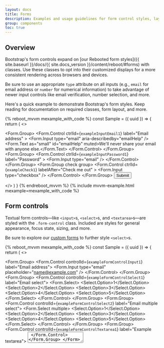 ```yaml
---
layout: docs
title: Forms
description: Examples and usage guidelines for form control styles, layout options, and custom components for creating a wide variety of forms.
group: components
toc: true
---
```


## Overview

Bootstrap's form controls expand on [our Rebooted form styles]({{ site.baseurl }}/docs/{{ site.docs_version }}/content/reboot/#forms) with classes. Use these classes to opt into their customized displays for a more consistent rendering across browsers and devices.

Be sure to use an appropriate `type` attribute on all inputs (e.g., `email` for email address or `number` for numerical information) to take advantage of newer input controls like email verification, number selection, and more.

Here's a quick example to demonstrate Bootstrap's form styles. Keep reading for documentation on required classes, form layout, and more.

{% reboot_mvvm mexample_with_code %}
const Sample = ({ uuid }) => {
  return (
    <>
      <Form>
        <Form.Group>
          <Form.Control
            ctrlId={`exampleInputEmail1`}
            label="Email address"
          >
            <Form.Input type="email" aria-describedby="emailHelp" />
            <Form.Text as="small" id="emailHelp" muted>We'll never share your email with anyone else.</Form.Text>
          </Form.Control>
        </Form.Group>
        <Form.Group>
          <Form.Control
            ctrlId={`exampleInputPassword1`}
            label="Password"
          >
            <Form.Input type="email" />
          </Form.Control>
        </Form.Group>
        <Form.Group check group>
          <Form.Control
            ctrlId={`exampleCheck1`}
            labelAfter="Check me out"
          >
            <Form.Input type="checkbox" />
          </Form.Control>
        </Form.Group>
        <Button theme="primary" type="submit">Submit</Button>
      </Form>
    </>
  )
}
{% endreboot_mvvm %}
{% include mvvm-example.html mexample=mexample_with_code %}

## Form controls

Textual form controls—like `<input>`s, `<select>`s, and `<textarea>`s—are styled with the `.form-control` class. Included are styles for general appearance, focus state, sizing, and more.

Be sure to explore our [custom forms](#custom-forms) to further style `<select>`s.

{% reboot_mvvm mexample_with_code %}
const Sample = ({ uuid }) => {
  return (
    <>
      <Form>
        <Form.Group>
          <Form.Control controlId={`exampleFormControlInput1`} label="Email address">
            <Form.Input type="email" placeholder="name@example.com" />
          </Form.Control>
        </Form.Group>
        <Form.Group>
          <Form.Control controlId={`exampleFormControlSelect1`} label="Email select">
            <Form.Select>
              <Select.Option>1</Select.Option>
              <Select.Option>2</Select.Option>
              <Select.Option>3</Select.Option>
              <Select.Option>4</Select.Option>
              <Select.Option>5</Select.Option>
            </Form.Select>
          </Form.Control>
        </Form.Group>
        <Form.Group>
          <Form.Control controlId={`exampleFormControlSelect2`} label="Email multiple select">
            <Form.Select multiple>
              <Select.Option>1</Select.Option>
              <Select.Option>2</Select.Option>
              <Select.Option>3</Select.Option>
              <Select.Option>4</Select.Option>
              <Select.Option>5</Select.Option>
            </Form.Select>
          </Form.Control>
        </Form.Group>
        <Form.Group>
          <Form.Control controlId={`exampleFormControlTextarea1`} label="Example textarea">
            <TextArea />
          </Form.Control>
        </Form.Group>
      </Form>
    </>
  )
}
{% endreboot_mvvm %}
{% include mvvm-example.html mexample=mexample_with_code %}

For file inputs, swap the `.form-control` for `.form-control-file`.

{% reboot_mvvm mexample_with_code %}
const Sample = ({ uuid }) => {
  return (
    <>
      <Form>
        <Form.Group>
          <Form.Control controlId={`exampleFormControlFile1`} label="Example file input">
            <Form.Input type="file" />
          </Form.Control>
        </Form.Group>
      </Form>
    </>
  )
}
{% endreboot_mvvm %}
{% include mvvm-example.html mexample=mexample_with_code %}

### Sizing

Set heights using classes like `.form-control-lg` and `.form-control-sm`.

{% reboot_mvvm mexample_with_code %}
const Sample = ({ uuid }) => {
  return (
    <>
      <Form.Control>
        <Form.Input size="lg" type="text" placeholder=".form-control-lg" />
        <Form.Input type="text" placeholder="Default input" />
        <Form.Input size="sm" type="text" placeholder=".form-control-sm" />
      </Form.Control>
    </>
  )
}
{% endreboot_mvvm %}
{% include mvvm-example.html mexample=mexample_with_code %}

{% reboot_mvvm mexample_with_code %}
const Sample = ({ uuid }) => {
  return (
    <>
      <Form.Control>
        <Form.Select controlSize="lg" placeholder=".form-control-lg">
          <Select.Option>Large select</Select.Option>
        </Form.Select>
        <Form.Select placeholder="Default input">
          <Select.Option>Default select</Select.Option>
        </Form.Select>
        <Form.Select controlSize="sm" placeholder=".form-control-sm">
          <Select.Option>Small select</Select.Option>
        </Form.Select>
      </Form.Control>
    </>
  )
}
{% endreboot_mvvm %}
{% include mvvm-example.html mexample=mexample_with_code %}

### Readonly

Add the `readonly` boolean attribute on an input to prevent modification of the input's value. Read-only inputs appear lighter (just like disabled inputs), but retain the standard cursor.

{% reboot_mvvm mexample_with_code %}
const Sample = ({ uuid }) => {
  return (
    <>
      <Form.Control>
        <Form.Input type="text" placeholder="Readonly input here..." readonly />
      </Form.Control>
    </>
  )
}
{% endreboot_mvvm %}
{% include mvvm-example.html mexample=mexample_with_code %}

### Readonly plain text

If you want to have `<input readonly>` elements in your form styled as plain text, use the `.form-control-plaintext` class to remove the default form field styling and preserve the correct margin and padding.

{% reboot_mvvm mexample_with_code %}
const Sample = ({ uuid }) => {
  return (
    <>
      <Form>
        <Form.Group as={Row}>
          <Form.Control
            controlId="staticEmail"
            label={<Form.Label class="col-sm-2 col-form-label">Email</Form.Label>}
          >
            <Col span={10}>
              <Form.Input type="text" value="email@example.com" readonly plaintext />
            </Col>
          </Form.Control>
        </Form.Group>
        <Form.Group as={Row}>
          <Form.Control
            controlId="inputPassword"
            label={<Form.Label class="col-sm-2 col-form-label">Password</Form.Label>}
          >
            <Col span={10}>
              <Form.Input type="password" placeholder="Password" />
            </Col>
          </Form.Control>
        </Form.Group>
      </Form>
    </>
  )
}
{% endreboot_mvvm %}
{% include mvvm-example.html mexample=mexample_with_code %}

{% reboot_mvvm mexample_with_code %}
const Sample = ({ uuid }) => {
  return (
    <>
      <Form inline>
        <Form.Group class="mb-2">
          <Form.Control
            controlId="staticEmail2"
            label={<Form.Label class="sr-only">Email</Form.Label>}
          >
            <Form.Input type="text" value="email@example.com" readonly plaintext />
          </Form.Control>
        </Form.Group>
        <Form.Group class="mx-sm-3 mb-2">
          <Form.Control
            controlId="inputPassword2"
            label={<Form.Label class="sr-only">Password</Form.Label>}
          >
            <Form.Input type="password" placeholder="Password" />
          </Form.Control>
        </Form.Group>
        <Button type="submit" theme="primary" class="mb-2">Confirm identity</Button>
      </Form>
    </>
  )
}
{% endreboot_mvvm %}
{% include mvvm-example.html mexample=mexample_with_code %}

## Range Inputs

Set horizontally scrollable range inputs using `.form-control-range`.

{% reboot_mvvm mexample_with_code %}
const Sample = ({ uuid }) => {
  return (
    <>
      <Form>
        <Form.Group class="mb-2">
          <Form.Control
            controlId="formControlRange"
            label="Example Range input"
          >
            <Form.Input type="range" />
          </Form.Control>
        </Form.Group>
      </Form>
    </>
  )
}
{% endreboot_mvvm %}
{% include mvvm-example.html mexample=mexample_with_code %}

## Checkboxes and radios

Default checkboxes and radios are improved upon with the help of `.form-check`, **a single class for both input types that improves the layout and behavior of their HTML elements**. Checkboxes are for selecting one or several options in a list, while radios are for selecting one option from many.

Disabled checkboxes and radios are supported. The `disabled` attribute will apply a lighter color to help indicate the input's state.

Checkboxes and radio buttons support HTML-based form validation and provide concise, accessible labels. As such, our `<input>`s and `<label>`s are sibling elements as opposed to an `<input>` within a `<label>`. This is slightly more verbose as you must specify `id` and `for` attributes to relate the `<input>` and `<label>`.

### Default (stacked)

By default, any number of checkboxes and radios that are immediate sibling will be vertically stacked and appropriately spaced with `.form-check`.

{% reboot_mvvm mexample_with_code %}
const Sample = ({ uuid }) => {
  return (
    <>
        <Form.Group check>
          <Form.Control
            controlId="defaultCheck1"
            labelAfter="Default checkbox"
          >
            <Form.Input type="checkbox" value="" />
          </Form.Control>
        </Form.Group>
        <Form.Group check>
          <Form.Control
            controlId="defaultCheck2"
            labelAfter="Disabled checkbox"
          >
            <Form.Input type="checkbox" value="" disabled />
          </Form.Control>
        </Form.Group>
    </>
  )
}
{% endreboot_mvvm %}
{% include mvvm-example.html mexample=mexample_with_code %}

{% reboot_mvvm mexample_with_code %}
const Sample = ({ uuid }) => {
  return (
    <>
        <Form.Group check>
          <Form.Control
            controlId="exampleRadios1"
            labelAfter="Default radio"
          >
            <Form.Input type="radio" name="exampleRadios" value="option1" checked />
          </Form.Control>
        </Form.Group>
        <Form.Group check>
          <Form.Control
            controlId="exampleRadios2"
            labelAfter="Second default radio"
          >
            <Form.Input type="radio" name="exampleRadios" value="option2" />
          </Form.Control>
        </Form.Group>
        <Form.Group check>
          <Form.Control
            controlId="exampleRadios3"
            labelAfter="Disabled radio"
          >
            <Form.Input type="radio" name="exampleRadios" value="option3" disabled />
          </Form.Control>
        </Form.Group>
    </>
  )
}
{% endreboot_mvvm %}
{% include mvvm-example.html mexample=mexample_with_code %}

### Inline

Group checkboxes or radios on the same horizontal row by adding `.form-check-inline` to any `.form-check`.

{% reboot_mvvm mexample_with_code %}
const Sample = ({ uuid }) => {
  return (
    <>
        <Form.Group check inline>
          <Form.Control
            controlId="inlineCheckbox1"
            labelAfter="1"
          >
            <Form.Input type="checkbox" value="option1" />
          </Form.Control>
        </Form.Group>
        <Form.Group check inline>
          <Form.Control
            controlId="inlineCheckbox2"
            labelAfter="2"
          >
            <Form.Input type="checkbox" value="option2" />
          </Form.Control>
        </Form.Group>
        <Form.Group check inline>
          <Form.Control
            controlId="inlineCheckbox3"
            labelAfter="3 (disabled)"
          >
            <Form.Input type="checkbox" value="option3" disabled />
          </Form.Control>
        </Form.Group>
    </>
  )
}
{% endreboot_mvvm %}
{% include mvvm-example.html mexample=mexample_with_code %}

{% reboot_mvvm mexample_with_code %}
const Sample = ({ uuid }) => {
  return (
    <>
        <Form.Group check inline>
          <Form.Control
            controlId="inlineRadio1"
            labelAfter="1"
          >
            <Form.Input type="radio" name="inlineRadioOptions" value="option1" />
          </Form.Control>
        </Form.Group>
        <Form.Group check inline>
          <Form.Control
            controlId="inlineRadio2"
            labelAfter="2"
          >
            <Form.Input type="radio" name="inlineRadioOptions" value="option2" />
          </Form.Control>
        </Form.Group>
        <Form.Group check inline>
          <Form.Control
            controlId="inlineRadio3"
            labelAfter="3 (disabled)"
          >
            <Form.Input type="radio" name="inlineRadioOptions" value="option3" disabled />
          </Form.Control>
        </Form.Group>
    </>
  )
}
{% endreboot_mvvm %}
{% include mvvm-example.html mexample=mexample_with_code %}

### Without labels

Add `.position-static` to inputs within `.form-check` that don't have any label text. Remember to still provide some form of label for assistive technologies (for instance, using `aria-label`).

{% reboot_mvvm mexample_with_code %}
const Sample = ({ uuid }) => {
  return (
    <>
        <Form.Group check>
          <Form.Control
            controlId="blankCheckbox"
          >
            <Form.Input class="position-static" type="checkbox" value="option1" aria-label="..." />
          </Form.Control>
        </Form.Group>
        <Form.Group check>
          <Form.Control
            controlId="blankRadio1"
          >
            <Form.Input class="position-static" type="radio" name="blankRadio" value="option1" aria-label="..." />
          </Form.Control>
        </Form.Group>
    </>
  )
}
{% endreboot_mvvm %}
{% include mvvm-example.html mexample=mexample_with_code %}

## Layout

Since Bootstrap applies `display: block` and `width: 100%` to almost all our form controls, forms will by default stack vertically. Additional classes can be used to vary this layout on a per-form basis.

### Form groups

The `.form-group` class is the easiest way to add some structure to forms. It provides a flexible class that encourages proper grouping of labels, controls, optional help text, and form validation messaging. By default it only applies `margin-bottom`, but it picks up additional styles in `.form-inline` as needed. Use it with `<fieldset>`s, `<div>`s, or nearly any other element.

{% reboot_mvvm mexample_with_code %}
const Sample = ({ uuid }) => {
  return (
    <>
      <Form>
          <Form.Group>
            <Form.Control
              label="Example label"
              controlId="formGroupExampleInput"
            >
              <Form.Input type="text" placeholder="Example input placeholder" />
            </Form.Control>
          </Form.Group>
          <Form.Group>
            <Form.Control
              label="Another label"
              controlId="formGroupExampleInput2"
            >
              <Form.Input type="text" placeholder="Another input placeholder" />
            </Form.Control>
          </Form.Group>
      </Form>
    </>
  )
}
{% endreboot_mvvm %}
{% include mvvm-example.html mexample=mexample_with_code %}

### Form grid

More complex forms can be built using our grid classes. Use these for form layouts that require multiple columns, varied widths, and additional alignment options.

{% reboot_mvvm mexample_with_code %}
const Sample = ({ uuid }) => {
  return (
    <>
      <Row>
        <Col>
          <Form.Input type="text" class="form-control" placeholder="First name" />
        </Col>
        <Col>
          <Form.Input type="text" class="form-control" placeholder="Last name" />
        </Col>
      </Row>
    </>
  )
}
{% endreboot_mvvm %}
{% include mvvm-example.html mexample=mexample_with_code %}

#### Form row

You may also swap `.row` for `.form-row`, a variation of our standard grid row that overrides the default column gutters for tighter and more compact layouts.

{% reboot_mvvm mexample_with_code %}
const Sample = ({ uuid }) => {
  return (
    <>
      <Form>
        <Form.Row>
          <Col>
            <Form.Input type="text" class="form-control" placeholder="First name" />
          </Col>
          <Col>
            <Form.Input type="text" class="form-control" placeholder="Last name" />
          </Col>
        </Form.Row>
      </Form>
    </>
  )
}
{% endreboot_mvvm %}
{% include mvvm-example.html mexample=mexample_with_code %}

More complex layouts can also be created with the grid system.

{% reboot_mvvm mexample_with_code %}
const Sample = ({ uuid }) => {
  return (
    <>
      <Form>
        <Form.Row>
          <Col as={Form.Group} md={6}>
            <Form.Input type="email" id="inputEmail4" label="Email" />
          </Col>
          <Col as={Form.Group} md={6}>
            <Form.Input type="password" id="inputPassword4" label="Password" />
          </Col>
        </Form.Row>
        <Form.Group>
          <Form.Input type="text" id="inputAddress" label="Address" placeholder="1234 Main St" />
        </Form.Group>
        <Form.Group>
          <Form.Input type="text" id="inputAddress2" label="Address 2" placeholder="Apartment, studio, or floor" />
        </Form.Group>
        <Form.Row>
          <Col as={Form.Group} md={6}>
            <Form.Input type="text" id="inputCity" label="City" />
          </Col>
          <Col as={Form.Group} md={4}>
            <Form.Select id="inputState" label="State">
              <Form.Option selected>Choose...</Form.Option>
              <Form.Option>...</Form.Option>
            </Form.Select>
          </Col>
          <Col as={Form.Group} md={2}>
            <Form.Input type="text" id="inputZip" label="Zip" />
          </Col>
        </Form.Row>
        <Form.Group>
          <Form.Group check>
            <Form.Checkbox id="gridCheck" labelAfter="Check me out" />
          </Form.Group>
        </Form.Group>
        <Button type="submit" theme="primary">Sign in</Button>
      </Form>
    </>
  )
}
{% endreboot_mvvm %}
{% include mvvm-example.html mexample=mexample_with_code %}

#### Horizontal form

Create horizontal forms with the grid by adding the `.row` class to form groups and using the `.col-*-*` classes to specify the width of your labels and controls. Be sure to add `.col-form-label` to your `<label>`s as well so they're vertically centered with their associated form controls.

At times, you maybe need to use margin or padding utilities to create that perfect alignment you need. For example, we've removed the `padding-top` on our stacked radio inputs label to better align the text baseline.

{% reboot_mvvm mexample_with_code %}
const Sample = ({ uuid }) => {
  return (
    <>
      <Form>
        <Form.Group as={Row}>
          <Form.Input
            controlRefParentCol={{ sm: 10 }}
            type="email"
            id="inputEmail3"
            label={<Form.Label col={{ sm: 2 }}>Email</Form.Label>}
          />
        </Form.Group>
        <Form.Group as={Row}>
          <Form.Input
            controlRefParentCol={{ sm: 10 }}
            type="password"
            id="inputPassword3"
            label={<Form.Label col={{ sm: 2 }}>Password</Form.Label>}
          />
        </Form.Group>
        <Form.Group as="fieldset">
          <Row>
            <Col as="legend" sm={2} class="col-form-label pt-0">Radios</Col>
            <Col sm={10}>
              <Form.Group check>
                <Form.Radio labelAfter="First radio" name="gridRadios" id="gridRadios1" value="option1" checked />
              </Form.Group>
              <Form.Group check>
                <Form.Radio labelAfter="Second radio" name="gridRadios" id="gridRadios2" value="option2" />
              </Form.Group>
              <Form.Group check disabled>
                <Form.Radio labelAfter="Third disabled radio" name="gridRadios" id="gridRadios3" value="option3" disabled />
              </Form.Group>
            </Col>
          </Row>
        </Form.Group>
        <Row as={Form.Group}>
          <Col sm={2}>Checkbox</Col>
          <Col sm={10}>
            <Form.Group check>
              <Form.Checkbox labelAfter="Example checkbox" id="gridCheck1" />
            </Form.Group>
          </Col>
        </Row>
        <Row as={Form.Group}>
          <Col sm={10}>
            <Button type="submit" theme="primary">Sign in</Button>
          </Col>
        </Row>
      </Form>
    </>
  )
}
{% endreboot_mvvm %}
{% include mvvm-example.html mexample=mexample_with_code %}

##### Horizontal form label sizing

Be sure to use `.col-form-label-sm` or `.col-form-label-lg` to your `<label>`s or `<legend>`s to correctly follow the size of `.form-control-lg` and `.form-control-sm`.

{% reboot_mvvm mexample_with_code %}
const Sample = ({ uuid }) => {
  return (
    <>
      <Form>
        <Form.Group as={Row}>
          <Form.Input
            size="sm"
            controlRefParentCol={{ sm: 10 }}
            type="email"
            id="colFormLabelSm"
            label={<Form.Label col={{ sm: 2 }}>Email</Form.Label>}
            placeholder="col-form-label-sm"
          />
        </Form.Group>
        <Form.Group as={Row}>
          <Form.Input
            controlRefParentCol={{ sm: 10 }}
            type="email"
            id="colFormLabel"
            label={<Form.Label col={{ sm: 2 }}>Email</Form.Label>}
            placeholder="col-form-label"
          />
        </Form.Group>
        <Form.Group as={Row}>
          <Form.Input
            size="lg"
            controlRefParentCol={{ sm: 10 }}
            type="email"
            id="colFormLabelLg"
            label={<Form.Label col={{ sm: 2 }}>Email</Form.Label>}
            placeholder="col-form-label-lg"
          />
        </Form.Group>
      </Form>
    </>
  )
}
{% endreboot_mvvm %}
{% include mvvm-example.html mexample=mexample_with_code %}

#### Column sizing

As shown in the previous examples, our grid system allows you to place any number of `.col`s within a `.row` or `.form-row`. They'll split the available width equally between them. You may also pick a subset of your columns to take up more or less space, while the remaining `.col`s equally split the rest, with specific column classes like `.col-7`.

{% reboot_mvvm mexample_with_code %}
const Sample = ({ uuid }) => {
  return (
    <>
      <Form>
        <Form.Row>
          <Col span={7}>
            <Form.Input placeholder="City" />
          </Col>
          <Col class="col">
            <Form.Input placeholder="State" />
          </Col>
          <Col class="col">
            <Form.Input placeholder="Zip" />
          </Col>
        </Form.Row>
      </Form>
    </>
  )
}
{% endreboot_mvvm %}
{% include mvvm-example.html mexample=mexample_with_code %}

#### Auto-sizing

The example below uses a flexbox utility to vertically center the contents and changes `.col` to `.col-auto` so that your columns only take up as much space as needed. Put another way, the column sizes itself based on the contents.

{% reboot_mvvm mexample_with_code %}
const Sample = ({ uuid }) => {
  return (
    <>
      <Form>
        <Form.Row class="align-items-center">
          <Col span="auto">
            <Form.Input
              class="mb-2"
              id="inlineFormInput"
              placeholder="Jane Doe"
              label={<Form.Label class="sr-only">Name</Form.Label>}
            />
          </Col>
          <Col span="auto">
            <Form.Input
              id="inlineFormInputGroup"
              placeholder="Username"
              controlRefParentAs={({ children }) => 
                <InputGroup class="mb-2" prepend="@">{children}</InputGroup>
              }
              label={<Form.Label class="sr-only">Username</Form.Label>}
            />
          </Col>
          <Col span="auto">
            <Form.Group check>
              <Form.Checkbox
                id="autoSizingCheck"
                placeholder="Username"
                labelAfter="Remember me"
              />
            </Form.Group>
          </Col>
          <Col span="auto">
            <Button type="submit" theme="primary" class="mb-2">Submit</Button>
          </Col>
        </Form.Row>
      </Form>
    </>
  )
}
{% endreboot_mvvm %}
{% include mvvm-example.html mexample=mexample_with_code %}

You can then remix that once again with size-specific column classes.

{% reboot_mvvm mexample_with_code %}
const Sample = ({ uuid }) => {
  return (
    <>
      <Form>
        <Form.Row class="align-items-center">
          <Col sm={3} class="my-1">
            <Form.Input
              id="inlineFormInputName"
              placeholder="Jane Doe"
              label={<Form.Label class="sr-only">Name</Form.Label>}
            />
          </Col>
          <Col sm={3} class="my-1">
            <Form.Input
              id="inlineFormInputGroupUsername"
              placeholder="Username"
              controlRefParentAs={({ children }) => 
                <InputGroup prepend="@">{children}</InputGroup>
              }
              label={<Form.Label class="sr-only">Username</Form.Label>}
            />
          </Col>
          <Col span="auto" class="my-1">
            <Form.Group check>
              <Form.Checkbox
                id="autoSizingCheck2"
                labelAfter="Remember me"
              />
            </Form.Group>
          </Col>
          <Col span="auto" class="my-1">
            <Button type="submit" theme="primary">Submit</Button>
          </Col>
        </Form.Row>
      </Form>
    </>
  )
}
{% endreboot_mvvm %}
{% include mvvm-example.html mexample=mexample_with_code %}

And of course [custom form controls](#custom-forms) are supported.

{% reboot_mvvm mexample_with_code %}
const Sample = ({ uuid }) => {
  return (
    <>
      <Form>
        <Form.Row class="align-items-center">
          <Col span="auto" class="my-1">
            <Form.Select
              id="inlineFormCustomSelect"
              class="mr-sm-2"
              label={<Form.Label class="mr-sm-2 sr-only">Preference</Form.Label>}
              custom
            >
              <Select.Option selected>Choose...</Select.Option>
              <Select.Option value="1">One</Select.Option>
              <Select.Option value="2">Two</Select.Option>
              <Select.Option value="3">Three</Select.Option>
            </Form.Select>
          </Col>
          <Col span="auto" class="my-1">
            <Form.Checkbox
              id="customControlAutosizing"
              custom
              controlAs={({ children }) => (
                <div class="custom-control custom-checkbox mr-sm-2">
                  {children}
                </div>
              )}
              labelAfter={<Form.Label custom>Remember my preference</Form.Label>}
            />
          </Col>
          <Col span="auto" class="my-1">
            <Button type="submit" theme="primary">Submit</Button>
          </Col>
        </Form.Row>
      </Form>
    </>
  )
}
{% endreboot_mvvm %}
{% include mvvm-example.html mexample=mexample_with_code %}

### Inline forms

Use the `.form-inline` class to display a series of labels, form controls, and buttons on a single horizontal row. Form controls within inline forms vary slightly from their default states.

- Controls are `display: flex`, collapsing any HTML white space and allowing you to provide alignment control with [spacing]({{ site.baseurl }}/docs/{{ site.docs_version }}/utilities/spacing/) and [flexbox]({{ site.baseurl }}/docs/{{ site.docs_version }}/utilities/flex/) utilities.
- Controls and input groups receive `width: auto` to override the Bootstrap default `width: 100%`.
- Controls **only appear inline in viewports that are at least 576px wide** to account for narrow viewports on mobile devices.

You may need to manually address the width and alignment of individual form controls with [spacing utilities]({{ site.baseurl }}/docs/{{ site.docs_version }}/utilities/spacing/) (as shown below). Lastly, be sure to always include a `<label>` with each form control, even if you need to hide it from non-screenreader visitors with `.sr-only`.

{% reboot_mvvm mexample_with_code %}
const Sample = ({ uuid }) => {
  return (
    <>
      <Form inline>
        <Form.Input
          id="inlineFormInputName2"
          placeholder="Jane Doe"
          class="mb-2 mr-sm-2"
          label={<Form.Label class="sr-only">Name</Form.Label>}
        />
        <Form.Input
          id="inlineFormInputGroupUsername2"
          placeholder="Username"
          label={<Form.Label class="sr-only">Username</Form.Label>}
          controlRefParentAs={({ children }) => (
            <InputGroup children={children} class="mb-2 mr-sm-2" prepend="@" />
          )}
        />
        <Form.Checkbox
          id="inlineFormCheck"
          labelAfter="Remember me"
          controlAs={({ children }) => (
            <Form.Group check children={children} class="mb-2 mr-sm-2" />
          )}
        />
        <Button type="submit" theme="primary" class="mb-2">Submit</Button>
      </Form>
    </>
  )
}
{% endreboot_mvvm %}
{% include mvvm-example.html mexample=mexample_with_code %}

Custom form controls and selects are also supported.

{% reboot_mvvm mexample_with_code %}
const Sample = ({ uuid }) => {
  return (
    <>
      <Form inline>
        <Form.Select
          id="inlineFormCustomSelectPref"
          class="my-1 mr-sm-2"
          label={<Form.Label class="my-1 mr-2">Preference</Form.Label>}
          custom
        >
          <Select.Option selected>Choose...</Select.Option>
          <Select.Option value="1">One</Select.Option>
          <Select.Option value="2">Two</Select.Option>
          <Select.Option value="3">Three</Select.Option>
        </Form.Select>
        <Form.Checkbox
          id="customControlInline"
          labelAfter={<Form.Label custom>Remember my preference</Form.Label>}
          controlAs={({ children }) => (
            <div children={children} class="custom-control custom-checkbox my-1 mr-sm-2" />
          )}
          custom
        />
        <Button type="submit" theme="primary" class="my-1">Submit</Button>
      </Form>
    </>
  )
}
{% endreboot_mvvm %}
{% include mvvm-example.html mexample=mexample_with_code %}

{% capture callout %}
##### Alternatives to hidden labels
Assistive technologies such as screen readers will have trouble with your forms if you don't include a label for every input. For these inline forms, you can hide the labels using the `.sr-only` class. There are further alternative methods of providing a label for assistive technologies, such as the `aria-label`, `aria-labelledby` or `title` attribute. If none of these are present, assistive technologies may resort to using the `placeholder` attribute, if present, but note that use of `placeholder` as a replacement for other labelling methods is not advised.
{% endcapture %}
{% include callout.html content=callout type="warning" %}

## Help text

Block-level help text in forms can be created using `.form-text` (previously known as `.help-block` in v3). Inline help text can be flexibly implemented using any inline HTML element and utility classes like `.text-muted`.

{% capture callout %}
##### Associating help text with form controls

Help text should be explicitly associated with the form control it relates to using the `aria-describedby` attribute. This will ensure that assistive technologies—such as screen readers—will announce this help text when the user focuses or enters the control.
{% endcapture %}
{% include callout.html content=callout type="warning" %}

Help text below inputs can be styled with `.form-text`. This class includes `display: block` and adds some top margin for easy spacing from the inputs above.

{% reboot_mvvm mexample_with_code %}
const Sample = ({ uuid }) => {
  return (
    <>
      <Form.Input
        id="inputPassword5"
        type="password"
        aria-describedby="passwordHelpBlock"
        label="Password"
        controlHelp={(
          <Form.Text as="small" muted id="passwordHelpBlock">
            Your password must be 8-20 characters long, contain letters and numbers, and must not contain spaces, special characters, or emoji.
          </Form.Text>
        )}
      />
    </>
  )
}
{% endreboot_mvvm %}
{% include mvvm-example.html mexample=mexample_with_code %}

Inline text can use any typical inline HTML element (be it a `<small>`, `<span>`, or something else) with nothing more than a utility class.

{% reboot_mvvm mexample_with_code %}
const Sample = ({ uuid }) => {
  return (
    <>
      <Form inline>
        <Form.Group>
          <Form.Input
            id="inputPassword6"
            type="password"
            aria-describedby="passwordHelpInline"
            label="Password"
            class="mx-sm-3"
            controlHelp={(
              <Form.Text as="small" muted id="passwordHelpInline">
                Must be 8-20 characters long.
              </Form.Text>
            )}
          />
        </Form.Group>
      </Form>
    </>
  )
}
{% endreboot_mvvm %}
{% include mvvm-example.html mexample=mexample_with_code %}

## Disabled forms

Add the `disabled` boolean attribute on an input to prevent user interactions and make it appear lighter.

{% highlight jsx %}
<Form.Input id="disabledInput" type="text" placeholder="Disabled input here..." disabled />
{% endhighlight %}

Add the `disabled` attribute to a `<fieldset>` to disable all the controls within.

{% reboot_mvvm mexample_with_code %}
const Sample = ({ uuid }) => {
  return (
    <>
      <Form>
        <fieldset disabled>
          <Form.Group>
            <Form.Input
              id="disabledTextInput"
              label="Disabled input"
              placeholder="Disabled input"
            />
          </Form.Group>
          <Form.Group>
            <Form.Select
              id="disabledSelect"
              label="Disabled select menu"
            >
              <Select.Option>Disabled select</Select.Option>
            </Form.Select>
          </Form.Group>
          <Form.Group>
            <Form.Checkbox
              id="disabledFieldsetCheck"
              labelAfter="Can't check this"
              placeholder="Disabled input"
              disabled
              controlAs={({ children }) => (
                <div class="form-check" children={children} />
              )}
            />
          </Form.Group>
          <Button type="submit" theme="primary">Submit</Button>
        </fieldset>
      </Form>
    </>
  )
}
{% endreboot_mvvm %}
{% include mvvm-example.html mexample=mexample_with_code %}

{% capture callout %}
##### Caveat with anchors

By default, browsers will treat all native form controls (`<input>`, `<select>` and `<button>` elements) inside a `<fieldset disabled>` as disabled, preventing both keyboard and mouse interactions on them. However, if your form also includes `<a ... class="btn btn-*">` elements, these will only be given a style of `pointer-events: none`. As noted in the section about [disabled state for buttons]({{ site.baseurl }}/docs/{{ site.docs_version }}/components/buttons/#disabled-state) (and specifically in the sub-section for anchor elements), this CSS property is not yet standardized and isn't fully supported in Internet Explorer 10, and won't prevent keyboard users from being able to focus or activate these links. So to be safe, use custom JavaScript to disable such links.
{% endcapture %}
{% include callout.html content=callout type="warning" %}

{% capture callout %}
#### Cross-browser compatibility

While Bootstrap will apply these styles in all browsers, Internet Explorer 11 and below don't fully support the `disabled` attribute on a `<fieldset>`. Use custom JavaScript to disable the fieldset in these browsers.
{% endcapture %}
{% include callout.html content=callout type="danger" %}

## Validation

Provide valuable, actionable feedback to your users with HTML5 form validation–[available in all our supported browsers](https://caniuse.com/#feat=form-validation). Choose from the browser default validation feedback, or implement custom messages with our built-in classes and starter JavaScript.

{% capture callout %}
We currently recommend using custom validation styles, as native browser default validation messages are not consistently exposed to assistive technologies in all browsers (most notably, Chrome on desktop and mobile).
{% endcapture %}
{% include callout.html content=callout type="warning" %}

### How it works

Here's how form validation works with Bootstrap:

- HTML form validation is applied via CSS's two pseudo-classes, `:invalid` and `:valid`. It applies to `<input>`, `<select>`, and `<textarea>` elements.
- Bootstrap scopes the `:invalid` and `:valid` styles to parent `.was-validated` class, usually applied to the `<form>`. Otherwise, any required field without a value shows up as invalid on page load. This way, you may choose when to activate them (typically after form submission is attempted).
- To reset the appearance of the form (for instance, in the case of dynamic form submissions using AJAX), remove the `.was-validated` class from the `<form>` again after submission.
- As a fallback, `.is-invalid` and `.is-valid` classes may be used instead of the pseudo-classes for [server side validation](#server-side). They do not require a `.was-validated` parent class.
- Due to constraints in how CSS works, we cannot (at present) apply styles to a `<label>` that comes before a form control in the DOM without the help of custom JavaScript.
- All modern browsers support the [constraint validation API](https://www.w3.org/TR/html5/sec-forms.html#the-constraint-validation-api), a series of JavaScript methods for validating form controls.
- Feedback messages may utilize the [browser defaults](#browser-defaults) (different for each browser, and unstylable via CSS) or our custom feedback styles with additional HTML and CSS.
- You may provide custom validity messages with `setCustomValidity` in JavaScript.

With that in mind, consider the following demos for our custom form validation styles, optional server side classes, and browser defaults.

### Custom styles

For custom Bootstrap form validation messages, you'll need to add the `novalidate` boolean attribute to your `<form>`. This disables the browser default feedback tooltips, but still provides access to the form validation APIs in JavaScript. Try to submit the form below; our JavaScript will intercept the submit button and relay feedback to you. When attempting to submit, you'll see the `:invalid` and `:valid` styles applied to your form controls.

Custom feedback styles apply custom colors, borders, focus styles, and background icons to better communicate feedback. Background icons for `<select>`s are only available with `.custom-select`, and not `.form-control`.

{% reboot_mvvm mexample_with_code %}
const Sample = ({ uuid }) => {
  const [ wasValidated, setWasValidated ] = React.useState(false)

  return (
    <>
      <Form
        class="needs-validation"
        rbWasValidated={wasValidated}
        novalidate
        onSubmitCapture={(event) => {
          const form = event.target
          if (form.checkValidity() === false) {
            event.preventDefault();
            event.stopPropagation();
          }
          setWasValidated(true)
        }}
      >
        <Form.Row>
          <Col md={4} class="mb-3">
            <Form.Input
              id="validationCustom01"
              label="First name"
              value="Mark"
              required
              controlValidationFeedback={<Form.ValidationFeedback when="valid">Looks good!</Form.ValidationFeedback>}
            />
          </Col>
          <Col md={4} class="mb-3">
            <Form.Input
              id="validationCustom02"
              label="Last name"
              value="Otto"
              required
              controlValidationFeedback={<Form.ValidationFeedback when="valid">Looks good!</Form.ValidationFeedback>}
            />
          </Col>
          <Col md={4} class="mb-3">
            <Form.Input
              id="validationCustomUsername"
              label="Username"
              required
              aria-describedby="inputGroupPrepend"
              controlRefParentAs={({ children }) => (
                <InputGroup prepend="@" id="inputGroupPrepend" children={children} />
              )}
              controlValidationFeedback={<Form.ValidationFeedback when="invalid">Please choose a username.</Form.ValidationFeedback>}
            />
          </Col>
        </Form.Row>
        <Form.Row>
          <Col md={6} class="mb-3">
            <Form.Input
              id="validationCustom03"
              label="City"
              required
              controlValidationFeedback={<Form.ValidationFeedback when="invalid">Please provide a valid city.</Form.ValidationFeedback>}
            />
          </Col>
          <Col md={3} class="mb-3">
            <Form.Select
              id="validationCustom04"
              label="State"
              required
              controlValidationFeedback={<Form.ValidationFeedback when="invalid">Please select a valid state.</Form.ValidationFeedback>}
            >
              <Select.Option selected disabled value="">Choose...</Select.Option>
              <Select.Option>...</Select.Option>
            </Form.Select>
          </Col>
          <Col md={3} class="mb-3">
            <Form.Input
              id="validationCustom05"
              label="Zip"
              required
              controlValidationFeedback={<Form.ValidationFeedback when="invalid">Please provide a valid zip.</Form.ValidationFeedback>}
            />
          </Col>
        </Form.Row>
        <Form.Group>
          <Form.Checkbox
            id="invalidCheck"
            labelAfter="Agree to terms and conditions"
            value=""
            required
            controlAs={({ children }) => (
              <Form.Group check children={children} />
            )}
            controlValidationFeedback={<Form.ValidationFeedback when="invalid">You must agree before submitting.</Form.ValidationFeedback>}
          />
        </Form.Group>
        <Button theme="primary" type="submit">Submit form</Button>
      </Form>
    </>
  )
}
{% endreboot_mvvm %}
{% include mvvm-example.html mexample=mexample_with_code %}

### Browser defaults

Not interested in custom validation feedback messages or writing JavaScript to change form behaviors? All good, you can use the browser defaults. Try submitting the form below. Depending on your browser and OS, you'll see a slightly different style of feedback.

While these feedback styles cannot be styled with CSS, you can still customize the feedback text through JavaScript.

{% reboot_mvvm mexample_with_code %}
const Sample = ({ uuid }) => {
  return (
    <>
      <Form>
        <Form.Row>
          <Col md={4} class="mb-3">
            <Form.Input
              id="validationDefault01"
              label="First name"
              value="Mark"
              required
            />
          </Col>
          <Col md={4} class="mb-3">
            <Form.Input
              id="validationDefault02"
              label="Last name"
              value="Otto"
              required
            />
          </Col>
          <Col md={4} class="mb-3">
            <Form.Input
              id="validationDefaultUsername"
              label="Username"
              aria-describedby="inputGroupPrepend2"
              controlRefParentAs={({ children }) => 
                <InputGroup prepend="@" id="inputGroupPrepend2">{children}</InputGroup>
              }
              required
            />
          </Col>
        </Form.Row>
        <Form.Row>
          <Col md={6} class="mb-3">
            <Form.Input
              id="validationDefault03"
              label="City"
              required
            />
          </Col>
          <Col md={3} class="mb-3">
            <Form.Select
              id="validationDefault04"
              label="State"
              custom
              required
            >
              <Select.Option selected disabled value="">Choose...</Select.Option>
              <Select.Option>...</Select.Option>
            </Form.Select>
          </Col>
          <Col md={3} class="mb-3">
            <Form.Input
              id="validationDefault05"
              label="Zip"
              required
            />
          </Col>
        </Form.Row>
        <Form.Group>
          <Form.Checkbox
            id="invalidCheck2"
            labelAfter="Agree to terms and conditions"
            value=""
            required
            controlAs={({ children }) => (
              <Form.Group check children={children} />
            )}
          />
        </Form.Group>
        <Button theme="primary" type="submit">Submit form</Button>
      </Form>
    </>
  )
}
{% endreboot_mvvm %}
{% include mvvm-example.html mexample=mexample_with_code %}

### Server side

We recommend using client-side validation, but in case you require server-side validation, you can indicate invalid and valid form fields with `.is-invalid` and `.is-valid`. Note that `.invalid-feedback` is also supported with these classes.

{% reboot_mvvm mexample_with_code %}
const Sample = ({ uuid }) => {
  return (
    <>
      <Form>
        <Form.Row>
          <Col md={4} class="mb-3">
            <Form.Input
              id="validationServer01"
              label="First name"
              value="Mark"
              required
              rbValid
              controlValidationFeedback={<Form.ValidationFeedback when="valid">Looks good!</Form.ValidationFeedback>}
            />
          </Col>
          <Col md={4} class="mb-3">
            <Form.Input
              id="validationServer02"
              label="Last name"
              value="Otto"
              required
              rbValid
              controlValidationFeedback={<Form.ValidationFeedback when="valid">Looks good!</Form.ValidationFeedback>}
            />
          </Col>
          <Col md={4} class="mb-3">
            <Form.Input
              id="validationServerUsername"
              label="Username"
              required
              rbValid={false}
              aria-describedby="inputGroupPrepend3"
              controlRefParentAs={({ children }) => 
                <InputGroup prepend="@" id="inputGroupPrepend3">{children}</InputGroup>
              }
              controlValidationFeedback={<Form.ValidationFeedback when="invalid">Please choose a username.</Form.ValidationFeedback>}
            />
          </Col>
        </Form.Row>
        <Form.Row>
          <Col md={6} class="mb-3">
            <Form.Input
              id="validationServer03"
              label="City"
              required
              rbValid={false}
              controlValidationFeedback={<Form.ValidationFeedback when="invalid">Please provide a valid city.</Form.ValidationFeedback>}
            />
          </Col>
          <Col md={3} class="mb-3">
            <Form.Select
              id="validationServer04"
              label="State"
              custom
              required
              rbValid={false}
              controlValidationFeedback={<Form.ValidationFeedback when="invalid">Please select a valid state.</Form.ValidationFeedback>}
            >
              <Select.Option selected disabled value="">Choose...</Select.Option>
              <Select.Option>...</Select.Option>
            </Form.Select>
          </Col>
          <Col md={3} class="mb-3">
            <Form.Input
              id="validationServer05"
              label="Zip"
              required
              rbValid={false}
              controlValidationFeedback={<Form.ValidationFeedback when="invalid">Please provide a valid zip.</Form.ValidationFeedback>}
            />
          </Col>
        </Form.Row>
        <Form.Group>
          <Form.Checkbox
            id="invalidCheck3"
            labelAfter="Agree to terms and conditions"
            value=""
            required
            rbValid={false}
            controlAs={({ children }) => (
              <Form.Group check children={children} />
            )}
            controlValidationFeedback={<Form.ValidationFeedback when="invalid">You must agree before submitting.</Form.ValidationFeedback>}
          />
        </Form.Group>
        <Button theme="primary" type="submit">Submit form</Button>
      </Form>
    </>
  )
}
{% endreboot_mvvm %}
{% include mvvm-example.html mexample=mexample_with_code %}

### Supported elements

Validation styles are available for the following form controls and components:

- `<input>`s and `<textarea>`s with `.form-control` (including up to one `.form-control` in input groups)
- `<select>`s with `.form-control` or `.custom-select`
- `.form-check`s
- `.custom-checkbox`s and `.custom-radio`s
- `.custom-file`

{% reboot_mvvm mexample_with_code %}
const Sample = ({ uuid }) => {
  return (
    <>
      <Form rbWasValidated>
        <div class="mb-3">
          <Form.Input
            textarea
            id="validationTextarea"
            label="Textarea"
            required
            rbValid={false}
            controlValidationFeedback={<Form.ValidationFeedback when="invalid">Please enter a message in the textarea.</Form.ValidationFeedback>}
          />
        </div>
        <div class="custom-control custom-checkbox mb-3">
          <Form.Checkbox
            id="customControlValidation1"
            labelAfter={<Form.Label custom>Check this custom checkbox</Form.Label>}
            custom
            required
            controlValidationFeedback={<Form.ValidationFeedback when="invalid">Example invalid feedback text</Form.ValidationFeedback>}
          />
        </div>
        <div class="custom-control custom-radio">
          <Form.Radio
            id="customControlValidation2"
            labelAfter={<Form.Label custom>Toggle this custom radio</Form.Label>}
            name="radio-stacked"
            custom
            required
          />
        </div>
        <div class="custom-control custom-radio mb-3">
          <Form.Radio
            id="customControlValidation3"
            labelAfter={<Form.Label custom>Or toggle this other custom radio</Form.Label>}
            name="radio-stacked"
            custom
            required
            controlValidationFeedback={<Form.ValidationFeedback when="invalid">More example invalid feedback text</Form.ValidationFeedback>}
          />
        </div>
        <Form.Group>
          <Form.Select
            custom
            required
            controlValidationFeedback={<Form.ValidationFeedback when="invalid">Example invalid custom select feedback</Form.ValidationFeedback>}
          >
            <Select.Option value="">Open this select menu</Select.Option>
            <Select.Option value="1">One</Select.Option>
            <Select.Option value="2">Two</Select.Option>
            <Select.Option value="3">Three</Select.Option>
          </Form.Select>
        </Form.Group>
        <div class="custom-file">
          <Form.Input
            type="file"
            id="validatedCustomFile"
            labelAfter="Choose file..."
            required
            custom
            controlValidationFeedback={<Form.ValidationFeedback when="invalid">Example invalid custom file feedback</Form.ValidationFeedback>}
          />
        </div>
      </Form>
    </>
  )
}
{% endreboot_mvvm %}
{% include mvvm-example.html mexample=mexample_with_code %}

### Tooltips

If your form layout allows it, you can swap the `.{valid|invalid}-feedback` classes for `.{valid|invalid}-tooltip` classes to display validation feedback in a styled tooltip. Be sure to have a parent with `position: relative` on it for tooltip positioning. In the example below, our column classes have this already, but your project may require an alternative setup.

{% reboot_mvvm mexample_with_code %}
const Sample = ({ uuid }) => {
  const [ wasValidated, setWasValidated ] = React.useState(false)

  return (
    <>
      <Form
        class="needs-validation"
        rbWasValidated={wasValidated}
        novalidate
        onSubmitCapture={(event) => {
          const form = event.target
          if (form.checkValidity() === false) {
            event.preventDefault();
            event.stopPropagation();
          }
          setWasValidated(true)
        }}
      >
        <Form.Row>
          <Col md={4} class="mb-3">
            <Form.Input
              id="validationTooltip01"
              label="First name"
              value="Mark"
              required
              controlValidationTooltip={<Form.ValidationTooltip when="valid">Looks good!</Form.ValidationTooltip>}
            />
          </Col>
          <Col md={4} class="mb-3">
            <Form.Input
              id="validationTooltip02"
              label="Last name"
              value="Otto"
              required
              controlValidationTooltip={<Form.ValidationTooltip when="valid">Looks good!</Form.ValidationTooltip>}
            />
          </Col>
          <Col md={4} class="mb-3">
            <Form.Input
              id="validationTooltipUsername"
              label="Username"
              required
              aria-describedby="inputGroupPrepend"
              controlRefParentAs={({ children }) => (
                <InputGroup prepend="@" id="inputGroupPrepend" children={children} />
              )}
              controlValidationTooltip={<Form.ValidationTooltip when="invalid">Please choose a username.</Form.ValidationTooltip>}
            />
          </Col>
        </Form.Row>
        <Form.Row>
          <Col md={6} class="mb-3">
            <Form.Input
              id="validationTooltip03"
              label="City"
              required
              controlValidationTooltip={<Form.ValidationTooltip when="invalid">Please provide a valid city.</Form.ValidationTooltip>}
            />
          </Col>
          <Col md={3} class="mb-3">
            <Form.Select
              id="validationTooltip04"
              label="State"
              required
              controlValidationTooltip={<Form.ValidationTooltip when="invalid">Please select a valid state.</Form.ValidationTooltip>}
            >
              <Select.Option selected disabled value="">Choose...</Select.Option>
              <Select.Option>...</Select.Option>
            </Form.Select>
          </Col>
          <Col md={3} class="mb-3">
            <Form.Input
              id="validationTooltip05"
              label="Zip"
              required
              controlValidationTooltip={<Form.ValidationTooltip when="invalid">Please provide a valid zip.</Form.ValidationTooltip>}
            />
          </Col>
        </Form.Row>
        <Button theme="primary" type="submit">Submit form</Button>
      </Form>
    </>
  )
}
{% endreboot_mvvm %}
{% include mvvm-example.html mexample=mexample_with_code %}

### Customizing

Validation states can be customized via Sass with the `$form-validation-states` map. Located in our `_variables.scss` file, this Sass map is looped over to generate the default `valid`/`invalid` validation states. Included is a nested map for customizing each state's color and icon. While no other states are supported by browsers, those using custom styles can easily add more complex form feedback.

Please note that we do not recommend customizing these values without also modifying the `form-validation-state` mixin.

{% highlight scss %}
// Sass map from `_variables.scss`
// Override this and recompile your Sass to generate different states
$form-validation-states: map-merge(
  (
    "valid": (
      "color": $form-feedback-valid-color,
      "icon": $form-feedback-icon-valid
    ),
    "invalid": (
      "color": $form-feedback-invalid-color,
      "icon": $form-feedback-icon-invalid
    )
  ),
  $form-validation-states
);

// Loop from `_forms.scss`
// Any modifications to the above Sass map will be reflected in your compiled
// CSS via this loop.
@each $state, $data in $form-validation-states {
  @include form-validation-state($state, map-get($data, color), map-get($data, icon));
}
{% endhighlight %}

## Custom forms

For even more customization and cross browser consistency, use our completely custom form elements to replace the browser defaults. They're built on top of semantic and accessible markup, so they're solid replacements for any default form control.

### Checkboxes and radios

Each checkbox and radio `<input>` and `<label>` pairing is wrapped in a `<div>` to create our custom control. Structurally, this is the same approach as our default `.form-check`.

We use the sibling selector (`~`) for all our `<input>` states—like `:checked`—to properly style our custom form indicator. When combined with the `.custom-control-label` class, we can also style the text for each item based on the `<input>`'s state.

We hide the default `<input>` with `opacity` and use the `.custom-control-label` to build a new custom form indicator in its place with `::before` and `::after`. Unfortunately we can't build a custom one from just the `<input>` because CSS's `content` doesn't work on that element.

In the checked states, we use **base64 embedded SVG icons** from [Open Iconic](https://github.com/iconic/open-iconic). This provides us the best control for styling and positioning across browsers and devices.

#### Checkboxes

{% reboot_mvvm mexample_with_code %}
const Sample = ({ uuid }) => {
  return (
    <>
      <div class="custom-control custom-checkbox">
        <Form.Input
          type="checkbox"
          custom
          id="customCheck1"
          label="Check this custom checkbox"
        />
      </div>
    </>
  )
}
{% endreboot_mvvm %}
{% include mvvm-example.html mexample=mexample_with_code %}

Custom checkboxes can also utilize the `:indeterminate` pseudo class when manually set via JavaScript (there is no available HTML attribute for specifying it).

{% reboot_mvvm mexample_with_code %}
const Sample = ({ uuid }) => {
  return (
    <>
      <div class="custom-control custom-checkbox">
        <Form.Checkbox
          custom
          id="customCheck2"
          label="Check this custom checkbox"
          indeterminate
        />
      </div>
    </>
  )
}
{% endreboot_mvvm %}
{% include mvvm-example.html mexample=mexample_with_code class="bd-example-indeterminate" %}

#### Radios

{% reboot_mvvm mexample_with_code %}
const Sample = ({ uuid }) => {
  return (
    <>
      <div class="custom-control custom-radio">
        <Form.Radio
          custom
          name="customRadio"
          id="customRadio1"
          label="Toggle this custom radio"
        />
      </div>
      <div class="custom-control custom-radio">
        <Form.Radio
          custom
          name="customRadio"
          id="customRadio2"
          label="Or toggle this other custom radio"
        />
      </div>
    </>
  )
}
{% endreboot_mvvm %}
{% include mvvm-example.html mexample=mexample_with_code %}

#### Inline

{% reboot_mvvm mexample_with_code %}
const Sample = ({ uuid }) => {
  return (
    <>
      <div class="custom-control custom-radio custom-control-inline">
        <Form.Radio
          custom
          name="customRadioInline1"
          id="customRadioInline1"
          label="Toggle this custom radio"
        />
      </div>
      <div class="custom-control custom-radio custom-control-inline">
        <Form.Radio
          custom
          name="customRadioInline1"
          id="customRadioInline2"
          label="Or toggle this other custom radio"
        />
      </div>
    </>
  )
}
{% endreboot_mvvm %}
{% include mvvm-example.html mexample=mexample_with_code %}

#### Disabled

Custom checkboxes and radios can also be disabled. Add the `disabled` boolean attribute to the `<input>` and the custom indicator and label description will be automatically styled.

{% reboot_mvvm mexample_with_code %}
const Sample = ({ uuid }) => {
  return (
    <>
      <div class="custom-control custom-checkbox">
        <Form.Checkbox
          custom
          id="customCheckDisabled1"
          label="Check this custom checkbox"
          disabled
        />
      </div>
      <div class="custom-control custom-radio">
        <Form.Radio
          custom
          name="radioDisabled"
          id="customRadioDisabled2"
          label="Toggle this custom radio"
          disabled
        />
      </div>
    </>
  )
}
{% endreboot_mvvm %}
{% include mvvm-example.html mexample=mexample_with_code %}

### Switches

A switch has the markup of a custom checkbox but uses the `.custom-switch` class to render a toggle switch. Switches also support the `disabled` attribute.

{% reboot_mvvm mexample_with_code %}
const Sample = ({ uuid }) => {
  return (
    <>
      <div class="custom-control custom-switch">
        <Form.Checkbox
          custom
          id="customSwitch1"
          label="Toggle this switch element"
        />
      </div>
      <div class="custom-control custom-switch">
        <Form.Checkbox
          custom
          id="customSwitch2"
          label="Disabled switch element"
          disabled
        />
      </div>
    </>
  )
}
{% endreboot_mvvm %}
{% include mvvm-example.html mexample=mexample_with_code %}

### Select menu

Custom `<select>` menus need only a custom class, `.custom-select` to trigger the custom styles. Custom styles are limited to the `<select>`'s initial appearance and cannot modify the `<option>`s due to browser limitations.

{% reboot_mvvm mexample_with_code %}
const Sample = ({ uuid }) => {
  return (
    <>
      <Form.Select custom>
        <Select.Option selected>Open this select menu</Select.Option>
        <Select.Option value="1">One</Select.Option>
        <Select.Option value="2">Two</Select.Option>
        <Select.Option value="3">Three</Select.Option>
      </Form.Select>
    </>
  )
}
{% endreboot_mvvm %}
{% include mvvm-example.html mexample=mexample_with_code %}

You may also choose from small and large custom selects to match our similarly sized text inputs.

{% reboot_mvvm mexample_with_code %}
const Sample = ({ uuid }) => {
  return (
    <>
      <Form.Select custom controlSize="lg" class="mb-3">
        <Select.Option selected>Open this select menu</Select.Option>
        <Select.Option value="1">One</Select.Option>
        <Select.Option value="2">Two</Select.Option>
        <Select.Option value="3">Three</Select.Option>
      </Form.Select>
      <Form.Select custom controlSize="sm" class="mb-3">
        <Select.Option selected>Open this select menu</Select.Option>
        <Select.Option value="1">One</Select.Option>
        <Select.Option value="2">Two</Select.Option>
        <Select.Option value="3">Three</Select.Option>
      </Form.Select>
    </>
  )
}
{% endreboot_mvvm %}
{% include mvvm-example.html mexample=mexample_with_code %}

The `multiple` attribute is also supported:

{% reboot_mvvm mexample_with_code %}
const Sample = ({ uuid }) => {
  return (
    <>
      <Form.Select custom multiple>
        <Select.Option selected>Open this select menu</Select.Option>
        <Select.Option value="1">One</Select.Option>
        <Select.Option value="2">Two</Select.Option>
        <Select.Option value="3">Three</Select.Option>
      </Form.Select>
    </>
  )
}
{% endreboot_mvvm %}
{% include mvvm-example.html mexample=mexample_with_code %}

As is the `size` attribute:

{% reboot_mvvm mexample_with_code %}
const Sample = ({ uuid }) => {
  return (
    <>
      <Form.Select custom size="3">
        <Select.Option selected>Open this select menu</Select.Option>
        <Select.Option value="1">One</Select.Option>
        <Select.Option value="2">Two</Select.Option>
        <Select.Option value="3">Three</Select.Option>
      </Form.Select>
    </>
  )
}
{% endreboot_mvvm %}
{% include mvvm-example.html mexample=mexample_with_code %}

### Range

Create custom `<input type="range">` controls with `.custom-range`. The track (the background) and thumb (the value) are both styled to appear the same across browsers. As only IE and Firefox support "filling" their track from the left or right of the thumb as a means to visually indicate progress, we do not currently support it.

{% reboot_mvvm mexample_with_code %}
const Sample = ({ uuid }) => {
  return (
    <>
      <Form.Range
        id="customRange1"
        label="Example range"
      />
    </>
  )
}
{% endreboot_mvvm %}
{% include mvvm-example.html mexample=mexample_with_code %}

Range inputs have implicit values for `min` and `max`—`0` and `100`, respectively. You may specify new values for those using the `min` and `max` attributes.

{% reboot_mvvm mexample_with_code %}
const Sample = ({ uuid }) => {
  return (
    <>
      <Form.Range
        custom
        id="customRange2"
        min={0}
        max={5}
        label="Example range"
      />
    </>
  )
}
{% endreboot_mvvm %}
{% include mvvm-example.html mexample=mexample_with_code %}

By default, range inputs "snap" to integer values. To change this, you can specify a `step` value. In the example below, we double the number of steps by using `step="0.5"`.

{% reboot_mvvm mexample_with_code %}
const Sample = ({ uuid }) => {
  return (
    <>
      <Form.Range
        custom
        id="customRange3"
        min={0}
        max={5}
        step={0.5}
        label="Example range"
      />
    </>
  )
}
{% endreboot_mvvm %}
{% include mvvm-example.html mexample=mexample_with_code %}

### File browser

{% capture callout %}
The recommended plugin to animate custom file input: [bs-custom-file-input](https://www.npmjs.com/package/bs-custom-file-input), that's what we are using currently here in our docs.
{% endcapture %}
{% include callout.html content=callout type="info" %}

The file input is the most gnarly of the bunch and requires additional JavaScript if you'd like to hook them up with functional *Choose file...* and selected file name text.

{% reboot_mvvm mexample_with_code %}
const Sample = ({ uuid }) => {
  return (
    <>
      <div class="custom-file">
        <Form.File
          custom
          id="customFile"
          label="Choose range"
        />
      </div>
    </>
  )
}
{% endreboot_mvvm %}
{% include mvvm-example.html mexample=mexample_with_code %}

We hide the default file `<input>` via `opacity` and instead style the `<label>`. The button is generated and positioned with `::after`. Lastly, we declare a `width` and `height` on the `<input>` for proper spacing for surrounding content.

#### Translating or customizing the strings with SCSS

The [`:lang()` pseudo-class](https://developer.mozilla.org/en-US/docs/Web/CSS/:lang) is used to allow for translation of the "Browse" text into other languages. Override or add entries to the `$custom-file-text` Sass variable with the relevant [language tag](https://en.wikipedia.org/wiki/IETF_language_tag) and localized strings. The English strings can be customized the same way. For example, here's how one might add a Spanish translation (Spanish's language code is `es`):

{% highlight scss %}
$custom-file-text: (
  en: "Browse",
  es: "Elegir"
);
{% endhighlight %}

Here's `lang(es)` in action on the custom file input for a Spanish translation:

{% reboot_mvvm mexample_with_code %}
const Sample = ({ uuid }) => {
  return (
    <>
      <div class="custom-file">
        <Form.File
          custom
          id="customFileLang"
          label="Seleccionar Archivo"
          lang="es"
        />
      </div>
    </>
  )
}
{% endreboot_mvvm %}
{% include mvvm-example.html mexample=mexample_with_code %}

You'll need to set the language of your document (or subtree thereof) correctly in order for the correct text to be shown. This can be done using [the `lang` attribute](https://developer.mozilla.org/en-US/docs/Web/HTML/Global_attributes/lang) on the `<html>` element or the [`Content-Language` HTTP header](https://www.w3.org/Protocols/rfc2616/rfc2616-sec14.html#sec14.12), among other methods.

#### Translating or customizing the strings with HTML

Bootstrap also provides a way to translate the "Browse" text in HTML with the `data-browse` attribute which can be added to the custom input label (example in Dutch):

{% reboot_mvvm mexample_with_code %}
const Sample = ({ uuid }) => {
  return (
    <>
      <div class="custom-file">
        <Form.File
          custom
          id="customFileLangHTML"
          label={<Form.Label data-browse="Bestand kiezen">Voeg je document toe</Form.Label>}
        />
      </div>
    </>
  )
}
{% endreboot_mvvm %}
{% include mvvm-example.html mexample=mexample_with_code %}
